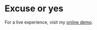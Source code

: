 # Excuse or yes

For a live experience, visit my [online demo](https://ap-excuse-or-yes.vercel.app/).
